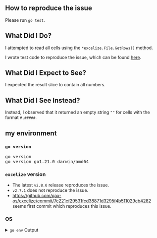 ## How to reproduce the issue

Please run `go test`.

## What Did I Do?

I attempted to read all cells using the `*excelize.File.GetRows()` method.

I wrote test code to reproduce the issue, which can be found [here](https://github.com/nobishino/reproduce-excelize).

## What Did I Expect to See?

I expected the result slice to contain all numbers.

## What Did I See Instead?

Instead, I observed that it returned an empty string `""` for cells with the format `#,#####`.

## my environment

### `go version`

<pre>
go version
go version go1.21.0 darwin/amd64
</pre>

### `excelize` version

- The latest `v2.8.0` release reproduces the issue.
- `v2.7.1` does not reproduce the issue.
- https://github.com/qax-os/excelize/commit/7c221cf29531fcd38871d3295f4b511029cb4282 seems first commit which reproduces this issue.

### OS

<details><summary><code>go env</code> Output</summary><br><pre>
go env
GO111MODULE=''
GOARCH='amd64'
GOHOSTARCH='amd64'
GOHOSTOS='darwin'
</pre></details>
